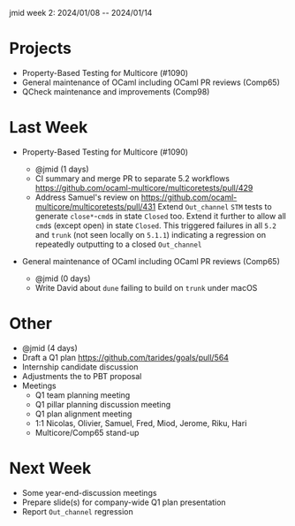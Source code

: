 jmid week 2: 2024/01/08 -- 2024/01/14

# Projects

- Property-Based Testing for Multicore (#1090)
- General maintenance of OCaml including OCaml PR reviews (Comp65)
- QCheck maintenance and improvements (Comp98)

# Last Week

- Property-Based Testing for Multicore (#1090)
  - @jmid (1 days)
  - CI summary and merge PR to separate 5.2 workflows https://github.com/ocaml-multicore/multicoretests/pull/429
  - Address Samuel's review on https://github.com/ocaml-multicore/multicoretests/pull/431
    Extend `Out_channel` `STM` tests to generate `close*`-`cmd`s in state `Closed` too.
    Extend it further to allow all `cmd`s (except open) in state `Closed`.
    This triggered failures in all `5.2` and `trunk` (not seen locally on `5.1.1`)
    indicating a regression on repeatedly outputting to a closed `Out_channel`

- General maintenance of OCaml including OCaml PR reviews (Comp65)
  - @jmid (0 days)
  - Write David about `dune` failing to build on `trunk` under macOS

# Other
- @jmid (4 days)
- Draft a Q1 plan https://github.com/tarides/goals/pull/564
- Internship candidate discussion
- Adjustments the to PBT proposal
- Meetings
  - Q1 team planning meeting
  - Q1 pillar planning discussion meeting
  - Q1 plan alignment meeting
  - 1:1 Nicolas, Olivier, Samuel, Fred, Miod, Jerome, Riku, Hari
  - Multicore/Comp65 stand-up

# Next Week

- Some year-end-discussion meetings
- Prepare slide(s) for company-wide Q1 plan presentation
- Report `Out_channel` regression
